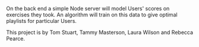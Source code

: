 On the back end a simple Node server will model Users' scores on exercises they took. An algorithm will train on this data to give optimal playlists for particular Users.


This project is by Tom Stuart, Tammy Masterson, Laura Wilson and Rebecca Pearce. 

